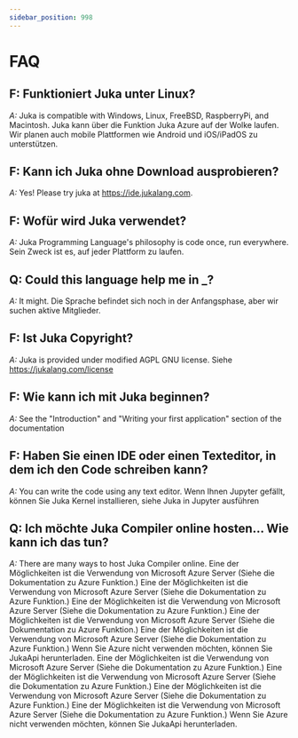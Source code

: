 ```yaml
---
sidebar_position: 998
---
```


# FAQ

## F: Funktioniert Juka unter Linux?

_A:_ Juka is compatible with Windows, Linux, FreeBSD, RaspberryPi, and Macintosh. Juka kann über die Funktion Juka Azure auf der Wolke laufen. Wir planen auch mobile Plattformen wie Android und iOS/iPadOS zu unterstützen.

## F: Kann ich Juka ohne Download ausprobieren?

_A:_ Yes! Please try juka at https://ide.jukalang.com.

## F: Wofür wird Juka verwendet?

_A:_ Juka Programming Language's philosophy is code once, run everywhere. Sein Zweck ist es, auf jeder Plattform zu laufen.

## Q: Could this language help me in \_?

_A:_ It might. Die Sprache befindet sich noch in der Anfangsphase, aber wir suchen aktive Mitglieder.

## F: Ist Juka Copyright?

_A:_ Juka is provided under modified AGPL GNU license. Siehe https://jukalang.com/license

## F: Wie kann ich mit Juka beginnen?

_A:_ See the "Introduction" and "Writing your first application" section of the documentation

## F: Haben Sie einen IDE oder einen Texteditor, in dem ich den Code schreiben kann?

_A:_ You can write the code using any text editor. Wenn Ihnen Jupyter gefällt, können Sie Juka Kernel installieren, siehe Juka in Jupyter ausführen

## Q: Ich möchte Juka Compiler online hosten... Wie kann ich das tun?

_A:_ There are many ways to host Juka Compiler online. Eine der Möglichkeiten ist die Verwendung von Microsoft Azure Server (Siehe die Dokumentation zu Azure Funktion.) Eine der Möglichkeiten ist die Verwendung von Microsoft Azure Server (Siehe die Dokumentation zu Azure Funktion.) Eine der Möglichkeiten ist die Verwendung von Microsoft Azure Server (Siehe die Dokumentation zu Azure Funktion.) Eine der Möglichkeiten ist die Verwendung von Microsoft Azure Server (Siehe die Dokumentation zu Azure Funktion.) Eine der Möglichkeiten ist die Verwendung von Microsoft Azure Server (Siehe die Dokumentation zu Azure Funktion.) Wenn Sie Azure nicht verwenden möchten, können Sie JukaApi herunterladen. Eine der Möglichkeiten ist die Verwendung von Microsoft Azure Server (Siehe die Dokumentation zu Azure Funktion.) Eine der Möglichkeiten ist die Verwendung von Microsoft Azure Server (Siehe die Dokumentation zu Azure Funktion.) Eine der Möglichkeiten ist die Verwendung von Microsoft Azure Server (Siehe die Dokumentation zu Azure Funktion.) Eine der Möglichkeiten ist die Verwendung von Microsoft Azure Server (Siehe die Dokumentation zu Azure Funktion.) Wenn Sie Azure nicht verwenden möchten, können Sie JukaApi herunterladen.

